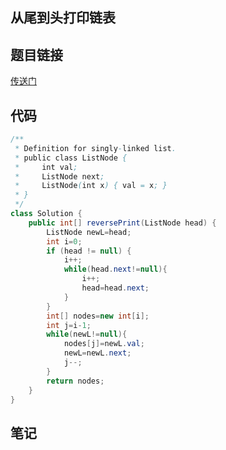 ## 从尾到头打印链表  
## 题目链接
[传送门](https://leetcode-cn.com/problems/cong-wei-dao-tou-da-yin-lian-biao-lcof/)
## 代码
```java
/**
 * Definition for singly-linked list.
 * public class ListNode {
 *     int val;
 *     ListNode next;
 *     ListNode(int x) { val = x; }
 * }
 */
class Solution {
    public int[] reversePrint(ListNode head) {
        ListNode newL=head;
        int i=0;
        if (head != null) {
            i++;
            while(head.next!=null){
                i++;
                head=head.next;
            }
        }
        int[] nodes=new int[i];
        int j=i-1;
        while(newL!=null){
            nodes[j]=newL.val;
            newL=newL.next;
            j--;
        }
        return nodes;
    }
}
```
## 笔记